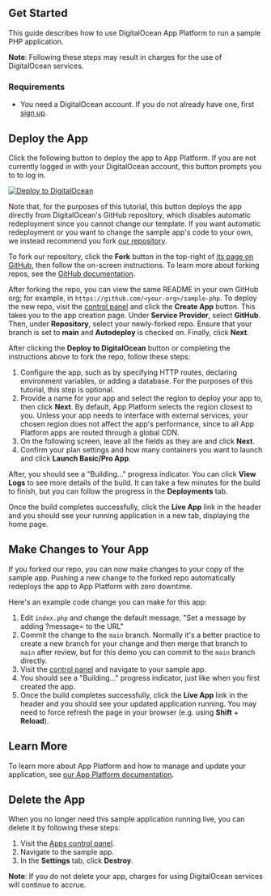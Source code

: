 ## Get Started

This guide describes how to use DigitalOcean App Platform to run a sample PHP application.

**Note**: Following these steps may result in charges for the use of DigitalOcean services.

### Requirements

* You need a DigitalOcean account. If you do not already have one, first [sign up](https://cloud.digitalocean.com/registrations/new).

## Deploy the App

Click the following button to deploy the app to App Platform. If you are not currently logged in with your DigitalOcean account, this button prompts you to to log in.

[![Deploy to DigitalOcean](https://www.deploytodo.com/do-btn-blue.svg)](https://cloud.digitalocean.com/apps/new?repo=https://github.com/digitalocean/sample-php/tree/main)

Note that, for the purposes of this tutorial, this button deploys the app directly from DigitalOcean's GitHub repository, which disables automatic redeployment since you cannot change our template. If you want automatic redeployment or you want to change the sample app's code to your own, we instead recommend you fork [our repository](https://github.com/digitalocean/sample-php/tree/main).

To fork our repository, click the **Fork** button in the top-right of [its page on GitHub](https://github.com/digitalocean/sample-php/tree/main), then follow the on-screen instructions. To learn more about forking repos, see the [GitHub documentation](https://docs.github.com/en/github/getting-started-with-github/fork-a-repo).

After forking the repo, you can view the same README in your own GitHub org; for example, in `https://github.com/<your-org>/sample-php`. To deploy the new repo, visit the [control panel](https://cloud.digitalocean.com/apps) and click the **Create App** button. This takes you to the app creation page. Under **Service Provider**, select **GitHub**. Then, under **Repository**, select your newly-forked repo. Ensure that your branch is set to **main** and **Autodeploy** is checked on. Finally, click **Next**.

After clicking the **Deploy to DigitalOcean** button or completing the instructions above to fork the repo, follow these steps:

1. Configure the app, such as by specifying HTTP routes, declaring environment variables, or adding a database. For the purposes of this tutorial, this step is optional.
1. Provide a name for your app and select the region to deploy your app to, then click **Next**. By default, App Platform selects the region closest to you. Unless your app needs to interface with external services, your chosen region does not affect the app's performance, since to all App Platform apps are routed through a global CDN.
1. On the following screen, leave all the fields as they are and click **Next**.
1. Confirm your plan settings and how many containers you want to launch and click **Launch Basic/Pro App**.

After, you should see a "Building..." progress indicator. You can click **View Logs** to see more details of the build. It can take a few minutes for the build to finish, but you can follow the progress in the **Deployments** tab.

Once the build completes successfully, click the **Live App** link in the header and you should see your running application in a new tab, displaying the home page.


## Make Changes to Your App

If you forked our repo, you can now make changes to your copy of the sample app. Pushing a new change to the forked repo automatically redeploys the app to App Platform with zero downtime.

Here's an example code change you can make for this app:

1. Edit `index.php` and change the default message, "Set a message by adding ?message=<message here> to the URL"
1. Commit the change to the `main` branch. Normally it's a better practice to create a new branch for your change and then merge that branch to `main` after review, but for this demo you can commit to the `main` branch directly.
1. Visit the [control panel](https://cloud.digitalocean.com/apps) and navigate to your sample app.
1. You should see a "Building..." progress indicator, just like when you first created the app.
1. Once the build completes successfully, click the **Live App** link in the header and you should see your updated application running. You may need to force refresh the page in your browser (e.g. using **Shift** + **Reload**).

## Learn More

To learn more about App Platform and how to manage and update your application, see [our App Platform documentation](https://www.digitalocean.com/docs/app-platform/).

## Delete the App

When you no longer need this sample application running live, you can delete it by following these steps:
1. Visit the [Apps control panel](https://cloud.digitalocean.com/apps).
2. Navigate to the sample app.
3. In the **Settings** tab, click **Destroy**.

**Note**: If you do not delete your app, charges for using DigitalOcean services will continue to accrue.

